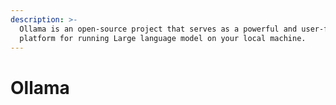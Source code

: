 ```yaml
---
description: >-
  Ollama is an open-source project that serves as a powerful and user-friendly
  platform for running Large language model on your local machine.
---
```


# Ollama


